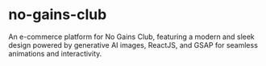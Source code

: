 # no-gains-club
An e-commerce platform for No Gains Club, featuring a modern and sleek design powered by generative AI images, ReactJS, and GSAP for seamless animations and interactivity.
